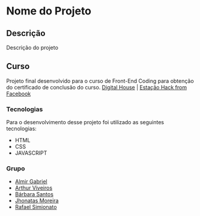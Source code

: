 # Nome do Projeto

## Descrição
Descrição do projeto

## Curso
Projeto final desenvolvido para o curso de Front-End Coding para obtenção do certificado de conclusão do curso.
[Digital House](https://www.digitalhouse.com/br/) | [Estação Hack from Facebook](https://estacaohack.fb.com/)

### Tecnologias
Para o desenvolvimento desse projeto foi utilizado as seguintes tecnologias:

- HTML
- CSS
- JAVASCRIPT

### Grupo
- [Almir Gabriel]()
- [Arthur Viveiros]()
- [Bárbara Santos]()
- [Jhonatas Moreira]()
- [Rafael Simionato](https://github.com/rafaasimi)



